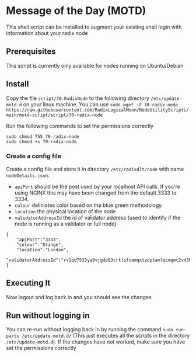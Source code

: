 # Message of the Day (MOTD)
This shell script can be installed to augment your existing shell login with information about your radix node

## Prerequisites
This script is currently only available for nodes running on Ubuntu/Debian

## Install
Copy the file ```script/70-RadixNode``` to the following directory  ```/etc/update-motd.d``` on your linux machine.  You can use ```sudo wget -O 70-radix-node https://raw.githubusercontent.com/RadixLogicalMoon/NodeUtilityScripts/main/motd-script/script/70-radix-node```

Run the following commands to set the permissions correctly
```
sudo chmod 755 70-radix-node
sudo chmod +x 70-radix-node
```

### Create a config file
Create a config file and store it in directory ```/etc/radixdlt/node``` with name ```nodeDetails.json```.

- ```apiPort``` should be the post used by your localhost API calls.  If you're using NGINX this may have been changed from the default 3333 to 3334.  
- ```colour``` deliniates color based on the blue green methodology
- ```location``` the physical location of the node
- ```validatorAddressId``` the id of validator address (used to identify if the node is running as a validator or full node)


```
{
    "apiPort":"3333",    
    "colour":"Orange",
    "location":"London",
    "validatorAddressId":"rv1qd7533ya9vjgdp83crtlsfvamqxtzdptamlqcmqmc2vd3hwnsezxk7hta3g"
}
```

## Executing It
Now logout and log back in and you should see the changes

## Run without logging in
You can re-run without logging back in by running the command ```sudo run-parts /etc/update-motd.d/``` (This just executes all the scripts in the directory ```/etc/update-motd.d```).  If the changes have not worked, make sure you have set the permissions correctly
